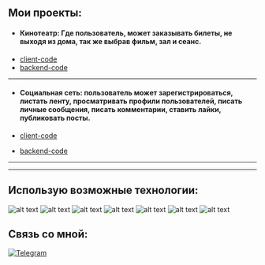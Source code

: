 ## Мои проекты:

* #### Кинотеатр: Где пользователь, может заказывать билеты, не выходя из дома, так же выбрав фильм, зал и сеанс. 
* [client-code](https://github.com/jack-coul/cinema-client)
* [backend-code](https://github.com/jack-coul/backForCinema)

***

* #### Социальная сеть: пользователь может зарегистрироваться, листать ленту, просматривать профили пользователей, писать личные сообщения, писать комментарии, ставить лайки, публиковать посты.

* [client-code](https://github.com/jack-coul/social-network)
* [backend-code](https://github.com/jack-coul/backForSocialMedia)

***

***


## Использую возможные технологии:

![alt text](https://camo.githubusercontent.com/60b8d91bb4043641a703f1178990ff84eda537a99d05decef5fedc54d16ff50f/68747470733a2f2f696d672e736869656c64732e696f2f62616467652f2d4a6176615363726970742d7265643f7374796c653d666f722d7468652d6261646765266c6f676f3d4a617661536372697074266c6f676f436f6c6f723d7768697465 "JavaScript")
![alt text](https://camo.githubusercontent.com/771617f2eac4ed5bc7d9ae680e4edafef9ba31bbb4d0d30ea21cf944dfa62a81/68747470733a2f2f696d672e736869656c64732e696f2f62616467652f2d52656163742d3435623864383f7374796c653d666f722d7468652d6261646765266c6f676f3d7265616374266c6f676f436f6c6f723d7768697465 "React")
![alt text](https://camo.githubusercontent.com/b740e23fecd51e6f8f052f4e9476bab70d99342c9c4e7f7846c7ad76761eedc9/68747470733a2f2f696d672e736869656c64732e696f2f62616467652f2d52656475782d3433303039383f7374796c653d666f722d7468652d6261646765266c6f676f3d7265647578266c6f676f436f6c6f723d7768697465 "Redux")
![alt text](https://camo.githubusercontent.com/5ec1987a539594005efc43a9aa86870de8e1dfd80c47b2b6e98f9bbed9de503f/68747470733a2f2f696d672e736869656c64732e696f2f62616467652f7765627061636b2d3131313131313f7374796c653d666f722d7468652d6261646765266c6f676f3d5765627061636b "Webpack")
![alt text](https://camo.githubusercontent.com/0186fceea83584d77eeb388d5bb694646ec28615598040817f546fcf328361af/68747470733a2f2f696d672e736869656c64732e696f2f62616467652f2d457870726573732d70696e6b3f7374796c653d666f722d7468652d6261646765266c6f676f3d45787072657373266c6f676f436f6c6f723d626c61636b "Express")
![alt text](https://camo.githubusercontent.com/7f4931495ba3a8b88b75935ec00486ccb40d30b8d613829df0bdf86eaf2d8abb/68747470733a2f2f696d672e736869656c64732e696f2f62616467652f2d4e6f64656a732d3433383533643f7374796c653d666f722d7468652d6261646765266c6f676f3d4e6f64652e6a73266c6f676f436f6c6f723d7768697465 "NodeJS")
![alt text](https://camo.githubusercontent.com/5835e461a919ef564746e3e3d1d05b3ddb9f5a0551eb8d7b8101546f0aa991d2/68747470733a2f2f696d672e736869656c64732e696f2f62616467652f2d6d6f6e676f5f44422d77686974653f7374796c653d666f722d7468652d6261646765266c6f676f3d6d6f6e676f4442266c6f676f436f6c6f723d343338353364 "MongoDB")


## Связь со мной: 
[![Telegram](https://img.shields.io/badge/Telegram-111111?style=for-the-badge&logo=telegram)](https://t.me/JackCoul)
